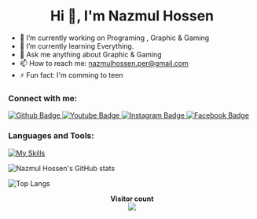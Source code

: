  <h1 align="center">Hi 👋, I'm Nazmul Hossen </h1>

- 🔭 I’m currently working on Programing , Graphic & Gaming
- 🌱 I’m currently learning Everything.
- 💬 Ask me anything about Graphic & Gaming
- 📫 How to reach me: nazmulhossen.per@gmail.com
- ⚡ Fun fact: I'm comming to teen
  
### Connect with me:
<div id="badges">
  <a href="https://github.com/nazmulhossen-012">
    <img src="https://img.shields.io/badge/Github-white?style=for-the-badge&logo=Github&logoColor=black" alt="Github Badge"/>
  </a>
  <a href="https://www.youtube.com/channel/UCf6W9PAswpVeJI8nDbpIKcQ">
    <img src="https://img.shields.io/badge/YouTube-red?style=for-the-badge&logo=youtube&logoColor=white" alt="Youtube Badge"/>
  </a>
   <a href="https://www.instagram.com/nazmul_hossen01">
    <img src="https://img.shields.io/badge/Instagram-purple?style=for-the-badge&logo=instagram&logoColor=white" alt="Instagram Badge"/>
  </a>
   <a href="https://www.facebook.com/nazmulhossen.per">
    <img src="https://img.shields.io/badge/Facebook-blue?style=for-the-badge&logo=facebook&logoColor=white" alt="Facebook Badge"/>
  </a>
</div>

### Languages and Tools:
[![My Skills](https://skillicons.dev/icons?i=c,cpp,java,vscode,kali,github,ai,pr,ps,discord&perline=5)](https://skillicons.dev)

![Nazmul Hossen's GitHub stats](https://github-readme-stats.vercel.app/api?username=nazmulhossen-012&show_icons=true&theme=dark)

![Top Langs](https://github-readme-stats.vercel.app/api/top-langs/?username=nazmulhossen-012&theme=dark)
<p align="center"> 
  <b>Visitor count</b><br>
  <img src="https://profile-counter.glitch.me/nazmulhossen-012/count.svg" />
</p>


<br>
